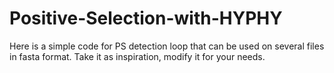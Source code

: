 # Positive-Selection-with-HYPHY
Here is a simple code for PS detection loop that can be used on several files in fasta format. Take it as inspiration, modify it for your needs.
